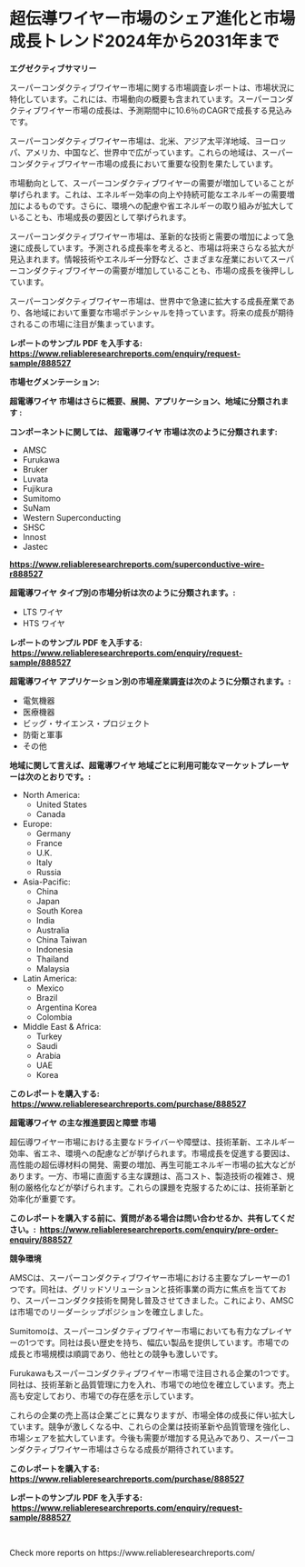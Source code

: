 <p><h1>超伝導ワイヤー市場のシェア進化と市場成長トレンド2024年から2031年まで</h1></p><p><strong>エグゼクティブサマリー</strong></p>
<p><p>スーパーコンダクティブワイヤー市場に関する市場調査レポートは、市場状況に特化しています。これには、市場動向の概要も含まれています。スーパーコンダクティブワイヤー市場の成長は、予測期間中に10.6％のCAGRで成長する見込みです。</p><p>スーパーコンダクティブワイヤー市場は、北米、アジア太平洋地域、ヨーロッパ、アメリカ、中国など、世界中で広がっています。これらの地域は、スーパーコンダクティブワイヤー市場の成長において重要な役割を果たしています。</p><p>市場動向として、スーパーコンダクティブワイヤーの需要が増加していることが挙げられます。これは、エネルギー効率の向上や持続可能なエネルギーの需要増加によるものです。さらに、環境への配慮や省エネルギーの取り組みが拡大していることも、市場成長の要因として挙げられます。</p><p>スーパーコンダクティブワイヤー市場は、革新的な技術と需要の増加によって急速に成長しています。予測される成長率を考えると、市場は将来さらなる拡大が見込まれます。情報技術やエネルギー分野など、さまざまな産業においてスーパーコンダクティブワイヤーの需要が増加していることも、市場の成長を後押ししています。</p><p>スーパーコンダクティブワイヤー市場は、世界中で急速に拡大する成長産業であり、各地域において重要な市場ポテンシャルを持っています。将来の成長が期待されるこの市場に注目が集まっています。</p></p>
<p><strong>レポートのサンプル PDF を入手する: <a href="https://www.reliableresearchreports.com/enquiry/request-sample/888527">https://www.reliableresearchreports.com/enquiry/request-sample/888527</a></strong></p>
<p><strong>市場セグメンテーション:</strong></p>
<p><strong> 超電導ワイヤ 市場はさらに概要、展開、アプリケーション、地域に分類されます :</strong></p>
<p><strong>コンポーネントに関しては、 超電導ワイヤ 市場は次のように分類されます: &nbsp;</strong></p>
<p><ul><li>AMSC</li><li>Furukawa</li><li>Bruker</li><li>Luvata</li><li>Fujikura</li><li>Sumitomo</li><li>SuNam</li><li>Western Superconducting</li><li>SHSC</li><li>Innost</li><li>Jastec</li></ul></p>
<p><strong><a href="https://www.reliableresearchreports.com/superconductive-wire-r888527">https://www.reliableresearchreports.com/superconductive-wire-r888527</a></strong></p>
<p><strong> 超電導ワイヤ タイプ別の市場分析は次のように分類されます。:</strong></p>
<p><ul><li>LTS ワイヤ</li><li>HTS ワイヤ</li></ul></p>
<p><strong>レポートのサンプル PDF を入手する: &nbsp;<a href="https://www.reliableresearchreports.com/enquiry/request-sample/888527">https://www.reliableresearchreports.com/enquiry/request-sample/888527</a></strong></p>
<p><strong> 超電導ワイヤ アプリケーション別の市場産業調査は次のように分類されます。:</strong></p>
<p><ul><li>電気機器</li><li>医療機器</li><li>ビッグ・サイエンス・プロジェクト</li><li>防衛と軍事</li><li>その他</li></ul></p>
<p><strong>地域に関して言えば、超電導ワイヤ 地域ごとに利用可能なマーケットプレーヤーは次のとおりです。:</strong></p>
<p><ul>
    <li>
        North America:
        <ul>
            <li>United States</li>
            <li>Canada</li>
        </ul>
    </li>
    <li>
        Europe:
        <ul>
            <li>Germany</li>
            <li>France</li>
            <li>U.K.</li>
            <li>Italy</li>
            <li>Russia</li>
        </ul>
    </li>
    <li>
        Asia-Pacific:
        <ul>
            <li>China</li>
            <li>Japan</li>
            <li>South Korea</li>
            <li>India</li>
            <li>Australia</li>
            <li>China Taiwan</li>
            <li>Indonesia</li>
            <li>Thailand</li>
            <li>Malaysia</li>
        </ul>
    </li>
    <li>
        Latin America:
        <ul>
            <li>Mexico</li>
            <li>Brazil</li>
            <li>Argentina Korea</li>
            <li>Colombia</li>
        </ul>
    </li>
    <li>
        Middle East & Africa:
        <ul>
            <li>Turkey</li>
            <li>Saudi</li>
            <li>Arabia</li>
            <li>UAE</li>
            <li>Korea</li>
        </ul>
    </li>
    </ul></p>
<p><strong>このレポートを購入する: &nbsp;<a href="https://www.reliableresearchreports.com/purchase/888527">https://www.reliableresearchreports.com/purchase/888527</a></strong></p>
<p><strong>超電導ワイヤ の主な推進要因と障壁 市場</strong></p>
<p><p>超伝導ワイヤー市場における主要なドライバーや障壁は、技術革新、エネルギー効率、省エネ、環境への配慮などが挙げられます。市場成長を促進する要因は、高性能の超伝導材料の開発、需要の増加、再生可能エネルギー市場の拡大などがあります。一方、市場に直面する主な課題は、高コスト、製造技術の複雑さ、規制の厳格化などが挙げられます。これらの課題を克服するためには、技術革新と効率化が重要です。</p></p>
<p><strong>このレポートを購入する前に、質問がある場合は問い合わせるか、共有してください。:&nbsp; <a href="https://www.reliableresearchreports.com/enquiry/pre-order-enquiry/888527">https://www.reliableresearchreports.com/enquiry/pre-order-enquiry/888527</a></strong></p>
<p><strong>競争環境</strong></p>
<p><p>AMSCは、スーパーコンダクティブワイヤー市場における主要なプレーヤーの1つです。同社は、グリッドソリューションと技術事業の両方に焦点を当てており、スーパーコンダクタ技術を開発し普及させてきました。これにより、AMSCは市場でのリーダーシップポジションを確立しました。</p><p>Sumitomoは、スーパーコンダクティブワイヤー市場においても有力なプレイヤーの1つです。同社は長い歴史を持ち、幅広い製品を提供しています。市場での成長と市場規模は順調であり、他社との競争も激しいです。</p><p>Furukawaもスーパーコンダクティブワイヤー市場で注目される企業の1つです。同社は、技術革新と品質管理に力を入れ、市場での地位を確立しています。売上高も安定しており、市場での存在感を示しています。</p><p>これらの企業の売上高は企業ごとに異なりますが、市場全体の成長に伴い拡大しています。競争が激しくなる中、これらの企業は技術革新や品質管理を強化し、市場シェアを拡大しています。今後も需要が増加する見込みであり、スーパーコンダクティブワイヤー市場はさらなる成長が期待されています。</p></p>
<p><strong>このレポートを購入する: &nbsp; <a href="https://www.reliableresearchreports.com/purchase/888527">https://www.reliableresearchreports.com/purchase/888527</a></strong></p>
<p><strong>レポートのサンプル PDF を入手する: &nbsp;<a href="https://www.reliableresearchreports.com/enquiry/request-sample/888527">https://www.reliableresearchreports.com/enquiry/request-sample/888527</a></strong><strong></strong></p>
<p>&nbsp;</p>
<p>Check more reports on https://www.reliableresearchreports.com/</p>
